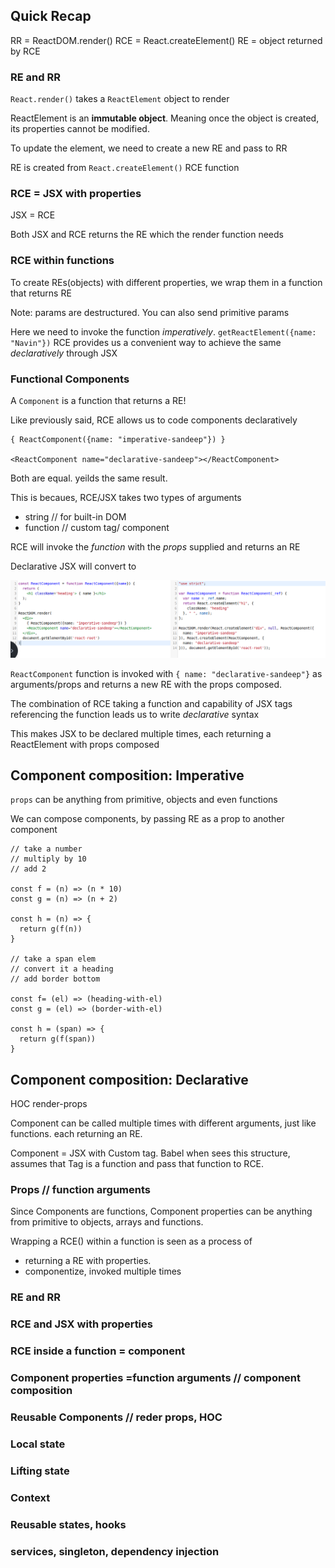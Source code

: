 ## Quick Recap

RR = ReactDOM.render()
RCE = React.createElement()
RE = object returned by RCE

### RE and RR

`React.render()` takes a `ReactElement` object to render

ReactElement is an **immutable object**. Meaning once the
object is created, its properties cannot be modified.

To update the element, we need to create a new RE and pass to RR

RE is created from `React.createElement()` RCE function


### RCE = JSX with properties

JSX = RCE

Both JSX and RCE returns the RE which the render function
needs


### RCE within functions
To create REs(objects) with different properties, we wrap them
in a function that returns RE

Note: params are destructured. You can also send primitive params

Here we need to invoke the function *imperatively*.
`getReactElement({name: "Navin"})`
RCE provides us a convenient way to achieve the same *declaratively* through
JSX



### Functional Components
A `Component` is a function that returns a RE!

Like previously said, RCE allows us to code components declaratively
```
{ ReactComponent({name: "imperative-sandeep"}) }

<ReactComponent name="declarative-sandeep"></ReactComponent>
```
Both are equal. yeilds the same result.

This is becaues,
RCE/JSX takes two types of arguments
  - string // for built-in DOM
  - function // custom tag/ component

RCE will invoke the *function* with the *props* supplied and returns an RE

Declarative JSX will convert to

![rce-function-input](./resources/docs/rce-function-input.png)

`ReactComponent` function is invoked with `{ name: "declarative-sandeep"}` as
arguments/props and returns a new RE with the props composed.

The combination of RCE taking a function and capability of JSX tags referencing
the function leads us to write *declarative* syntax

This makes JSX to be declared multiple times, each returning a
ReactElement with props composed


## Component composition: Imperative

`props` can be anything from primitive, objects and even functions

We can compose components, by passing RE as a prop to another component


```
// take a number
// multiply by 10
// add 2

const f = (n) => (n * 10)
const g = (n) => (n + 2)

const h = (n) => {
  return g(f(n))
}

// take a span elem
// convert it a heading
// add border bottom

const f= (el) => (heading-with-el)
const g = (el) => (border-with-el)

const h = (span) => {
  return g(f(span))
}

```


## Component composition: Declarative




HOC
render-props
















Component can be called multiple times with different arguments, just like
functions. each returning an RE.

Component = JSX with Custom tag. Babel when sees this structure, assumes that
Tag is a function and pass that function to RCE.


### Props // function arguments

Since Components are functions, Component properties can be anything
from primitive to objects, arrays and functions.


Wrapping a RCE() within a function is seen as a process of
  - returning a RE with properties.
  - componentize, invoked multiple times


### RE and RR
### RCE and JSX with properties
### RCE inside a function = component
### Component properties =function arguments // component composition

### Reusable Components // reder props, HOC

### Local state
### Lifting state
### Context



### Reusable states, hooks

### services, singleton, dependency injection
